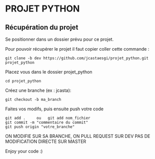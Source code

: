 
# PROJET PYTHON


## Récupération du projet

Se positionner dans un dossier prévu pour ce projet.

Pour pouvoir récupérer le projet il faut copier coller cette commande :
```
git clone -b dev https://github.com/jcastaesgi/projet_python.git projet_python

```
Placez vous dans le dossier projet_python
```
cd projet_python
```
Créez une branche (ex : jcasta):
```
git checkout -b ma_branch
```
Faites vos modifs, puis ensuite push votre code
```
git add .     ou   git add nom_fichier
git commit -m "commentaire du commit"
git push origin "votre_branche"
```

ON MODIFIE SUR SA BRANCHE, ON PULL REQUEST SUR DEV
PAS DE MODIFICATION DIRECTE SUR MASTER


Enjoy your code :)

